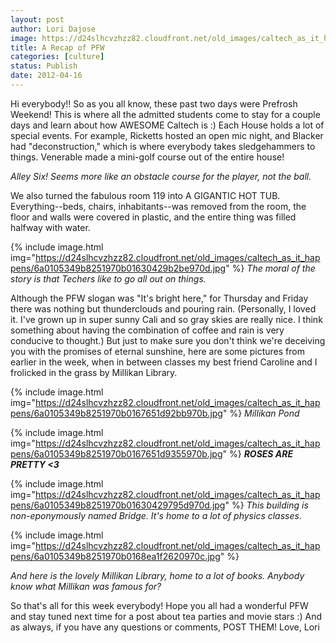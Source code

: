 ```yaml
---
layout: post
author: Lori Dajose
image: https://d24slhcvzhzz82.cloudfront.net/old_images/caltech_as_it_happens/6a0105349b8251970b0163042984e3970d.jpg
title: A Recap of PFW 
categories: [culture]
status: Publish
date: 2012-04-16
---
```


Hi everybody!!
So as you all know, these past two days were Prefrosh Weekend! This is where all the admitted students come to stay for a couple days and learn about how AWESOME Caltech is :)
Each House holds a lot of special events. For example, Ricketts hosted an open mic night, and Blacker had "deconstruction," which is where everybody takes sledgehammers to things. Venerable made a mini-golf course out of the entire house!

*Alley Six! Seems more like an obstacle course for the player, not the ball.*

We also turned the fabulous room 119 into A GIGANTIC HOT TUB. Everything--beds, chairs, inhabitants--was removed from the room, the floor and walls were covered in plastic, and the entire thing was filled halfway with water.


{% include image.html img="https://d24slhcvzhzz82.cloudfront.net/old_images/caltech_as_it_happens/6a0105349b8251970b01630429b2be970d.jpg" %}
*The moral of the story is that Techers like to go all out on things.*

Although the PFW slogan was "It's bright here," for Thursday and Friday there was nothing but thunderclouds and pouring rain. (Personally, I loved it. I've grown up in super sunny Cali and so gray skies are really nice. I think something about having the combination of coffee and rain is very conducive to thought.)
But just to make sure you don't think we're deceiving you with the promises of eternal sunshine, here are some pictures from earlier in the week, when in between classes my best friend Caroline and I frolicked in the grass by Millikan Library.


{% include image.html img="https://d24slhcvzhzz82.cloudfront.net/old_images/caltech_as_it_happens/6a0105349b8251970b0167651d92bb970b.jpg" %}
*Millikan Pond*


{% include image.html img="https://d24slhcvzhzz82.cloudfront.net/old_images/caltech_as_it_happens/6a0105349b8251970b0167651d9355970b.jpg" %}
***ROSES ARE PRETTY &lt;3***


{% include image.html img="https://d24slhcvzhzz82.cloudfront.net/old_images/caltech_as_it_happens/6a0105349b8251970b01630429795d970d.jpg" %}
*This building is non-eponymously named Bridge. It's home to a lot of physics classes.*


{% include image.html img="https://d24slhcvzhzz82.cloudfront.net/old_images/caltech_as_it_happens/6a0105349b8251970b0168ea1f2620970c.jpg" %}

*And here is the lovely Millikan Library, home to a lot of books. Anybody know what Millikan was famous for?*

So that's all for this week everybody! Hope you all had a wonderful PFW and stay tuned next time for a post about tea parties and movie stars :) And as always, if you have any questions or comments, POST THEM!
Love,
Lori
